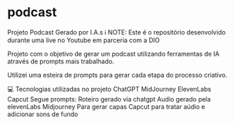 # podcast

Projeto Podcast Gerado por I.A.s
ℹ️ NOTE: Este é o repositório desenvolvido durante uma live no Youtube em parceria com a DIO

Projeto com o objetivo de gerar um podcast utilizando ferramentas de IA através de prompts mais trabalhado.

Utilizei uma esteira de prompts para gerar cada etapa do processo criativo.

💻 Tecnologias utilizadas no projeto
ChatGPT
MidJourney
ElevenLabs
Capcut
Segue prompts:
Roteiro gerado via chatgpt
Audio gerado pela elevenLabs
Midjourney Para gerar capas
Capcut para tratar aúdio e adicionar sons de fundo
